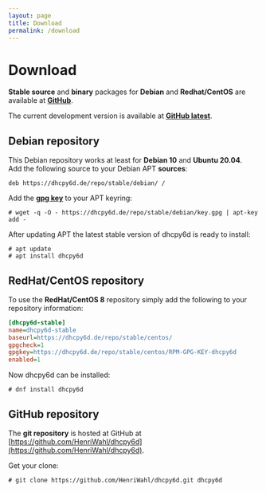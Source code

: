 ```yaml
---
layout: page
title: Download
permalink: /download
---
```


# Download

**Stable source** and **binary** packages for **Debian** and **Redhat/CentOS** are available at **[GitHub](https://github.com/HenriWahl/dhcpy6d/releases/tag/v1.0.3)**.

The current development version is available at **[GitHub latest](https://github.com/HenriWahl/dhcpy6d/releases/tag/latest)**.

## Debian repository

This Debian repository works at least for **Debian 10** and **Ubuntu 20.04**.  
Add the following source to your Debian APT **sources**:

```
deb https://dhcpy6d.de/repo/stable/debian/ /
```

Add the **[gpg key](https://dhcpy6d.de/repo/stable/debian/key.gpg)** to your APT keyring:

```terminal
# wget -q -O - https://dhcpy6d.de/repo/stable/debian/key.gpg | apt-key add -
```

After updating APT the latest stable version of dhcpy6d is ready to install:

```terminal
# apt update
# apt install dhcpy6d
```

## RedHat/CentOS repository

To use the **RedHat/CentOS 8** repository simply add the following to your repository information:

```ini
[dhcpy6d-stable]
name=dhcpy6d-stable
baseurl=https://dhcpy6d.de/repo/stable/centos/
gpgcheck=1
gpgkey=https://dhcpy6d.de/repo/stable/centos/RPM-GPG-KEY-dhcpy6d
enabled=1
```

Now dhcpy6d can be installed:

```terminal
# dnf install dhcpy6d
```

## GitHub repository

The **git repository** is hosted at GitHub at [https://github.com/HenriWahl/dhcpy6d](https://github.com/HenriWahl/dhcpy6d).

Get your clone:

```terminal
# git clone https://github.com/HenriWahl/dhcpy6d.git dhcpy6d
```